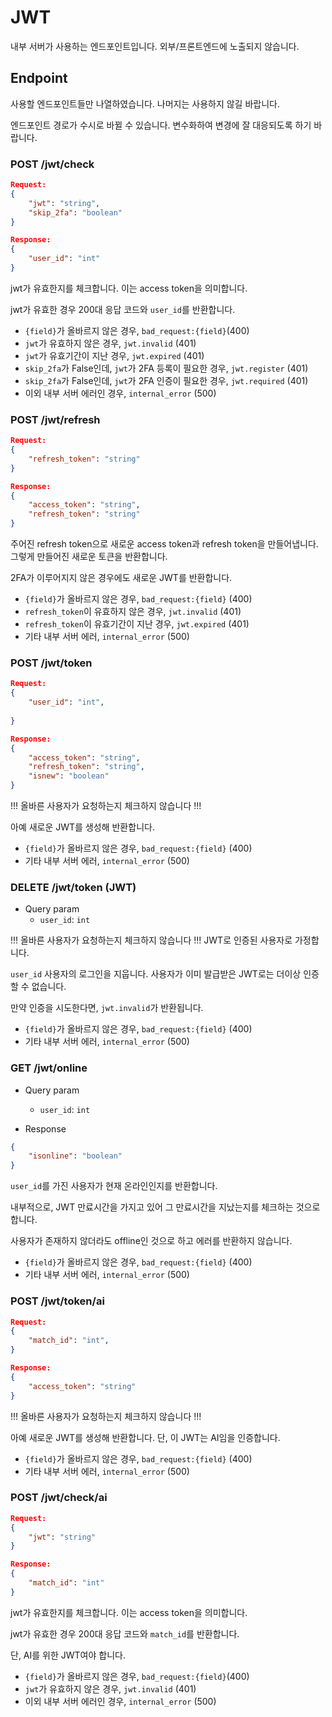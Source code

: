 # JWT

내부 서버가 사용하는 엔드포인트입니다. 외부/프론트엔드에 노출되지 않습니다.

## Endpoint

사용할 엔드포인트들만 나열하였습니다. 나머지는 사용하지 않길 바랍니다.

엔드포인트 경로가 수시로 바뀔 수 있습니다. 변수화하여 변경에 잘 대응되도록 하기 바랍니다.

### POST /jwt/check

```json
Request:
{
    "jwt": "string",
    "skip_2fa": "boolean"
}

Response:
{
    "user_id": "int"
}
```

jwt가 유효한지를 체크합니다. 이는 access token을 의미합니다.

jwt가 유효한 경우 200대 응답 코드와 `user_id`를 반환합니다.

- `{field}`가 올바르지 않은 경우, `bad_request:{field}`(400)
- `jwt`가 유효하지 않은 경우, `jwt.invalid` (401)
- `jwt`가 유효기간이 지난 경우, `jwt.expired` (401)
- `skip_2fa`가 False인데, `jwt`가 2FA 등록이 필요한 경우, `jwt.register` (401)
- `skip_2fa`가 False인데, `jwt`가 2FA 인증이 필요한 경우, `jwt.required` (401)
- 이외 내부 서버 에러인 경우, `internal_error` (500)

### POST /jwt/refresh

```json
Request:
{
    "refresh_token": "string"
}

Response:
{
    "access_token": "string",
    "refresh_token": "string"
}
```

주어진 refresh token으로 새로운 access token과 refresh token을 만들어냅니다. 그렇게 만들어진 새로운 토큰을 반환합니다.

2FA가 이루어지지 않은 경우에도 새로운 JWT를 반환합니다.

- `{field}`가 올바르지 않은 경우, `bad_request:{field}` (400)
- `refresh_token`이 유효하지 않은 경우, `jwt.invalid` (401)
- `refresh_token`이 유효기간이 지난 경우, `jwt.expired` (401)
- 기타 내부 서버 에러, `internal_error` (500)


### POST /jwt/token

```json
Request:
{
    "user_id": "int",
    
}

Response:
{
    "access_token": "string",
    "refresh_token": "string",
    "isnew": "boolean"
}
```

!!! 올바른 사용자가 요청하는지 체크하지 않습니다 !!!

아예 새로운 JWT를 생성해 반환합니다.

- `{field}`가 올바르지 않은 경우, `bad_request:{field}` (400)
- 기타 내부 서버 에러, `internal_error` (500)

### DELETE /jwt/token (JWT)

- Query param
    - `user_id`: `int`


!!! 올바른 사용자가 요청하는지 체크하지 않습니다 !!! JWT로 인증된 사용자로 가정합니다.


`user_id` 사용자의 로그인을 지웁니다. 사용자가 이미 발급받은 JWT로는 더이상 인증할 수 없습니다.

만약 인증을 시도한다면, `jwt.invalid`가 반환됩니다.

- `{field}`가 올바르지 않은 경우, `bad_request:{field}` (400)
- 기타 내부 서버 에러, `internal_error` (500)

### GET /jwt/online

- Query param
    - `user_id`: `int`

- Response

```json
{
    "isonline": "boolean"
}
```

`user_id`를 가진 사용자가 현재 온라인인지를 반환합니다.

내부적으로, JWT 만료시간을 가지고 있어 그 만료시간을 지났는지를 체크하는 것으로 합니다.

사용자가 존재하지 않더라도 offline인 것으로 하고 에러를 반환하지 않습니다.

- `{field}`가 올바르지 않은 경우, `bad_request:{field}` (400)
- 기타 내부 서버 에러, `internal_error` (500)

### POST /jwt/token/ai

```json
Request:
{
    "match_id": "int",
}

Response:
{
    "access_token": "string"
}
```

!!! 올바른 사용자가 요청하는지 체크하지 않습니다 !!!

아예 새로운 JWT를 생성해 반환합니다. 단, 이 JWT는 AI임을 인증합니다.

- `{field}`가 올바르지 않은 경우, `bad_request:{field}` (400)
- 기타 내부 서버 에러, `internal_error` (500)

### POST /jwt/check/ai

```json
Request:
{
    "jwt": "string"
}

Response:
{
    "match_id": "int"
}
```

jwt가 유효한지를 체크합니다. 이는 access token을 의미합니다.

jwt가 유효한 경우 200대 응답 코드와 `match_id`를 반환합니다.

단, AI를 위한 JWT여야 합니다.

- `{field}`가 올바르지 않은 경우, `bad_request:{field}`(400)
- `jwt`가 유효하지 않은 경우, `jwt.invalid` (401)
- 이외 내부 서버 에러인 경우, `internal_error` (500)